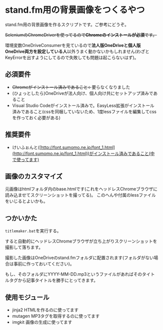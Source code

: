 # stand.fm用の背景画像をつくるやつ

stand.fm用の背景画像を作るスクリプトです。ご参考にどうぞ。

~~SeleniumのChromeDriverを使ってるので**Chromeのインストールが必須**です。~~

環境変数OneDriveConsumerを見ているので**法人版OneDriveと個人版OneDrive両方を設定している人**以外うまく動かないかもしれません(わざとKeyErrorを出すようにしてるので失敗しても問題は起こらないはず)。

## 必須要件

* ~~Chromeがインストール済みであること~~←要らなくなりました
* (ひょっとしたら)OneDriveが法人向け、個人向け共にセットアップ済みであること
* Visual Studio Codeがインストール済みで。EasyLess拡張がインストール済みであること(cssを同梱していないため、1度lessファイルを編集してcssを作っておく必要がある)

## 推奨要件

* けいふぉんと([http://font.sumomo.ne.jp/font_1.html](http://font.sumomo.ne.jp/font_1.html))がインストール済みであること(中で使ってます)

## 画像のカスタマイズ

元画像はhtmlフォルダ内のbase.htmlです(これをヘッドレスChromeブラウザに読み込ませてスクリーンショットを撮ってる)。
このへんや付属のlessファイルをいじるとよいかも。

## つかいかた

`titlemaker.bat`を実行する。

すると自動的にヘッドレスChromeブラウザが立ち上がりスクリーンショットを撮影して落ちます。

撮影した画像はOneDriveのstand.fmフォルダに配置されます(フォルダがない場合は事前に作っておいてください)。

もし、そのフォルダにYYYY-MM-DD.mp3というファイルがあればそのタイトルタグから記事タイトルを勝手にとってきます。

## 使用モジュール

* jinja2 HTMLを作るのに使ってます
* mutagen MP3タグを取得するのに使ってます
* imgkit 画像の生成に使ってます
